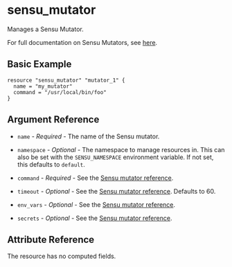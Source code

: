 # sensu_mutator

Manages a Sensu Mutator.

For full documentation on Sensu Mutators, see [here](https://docs.sensu.io/sensu-go/latest/observability-pipeline/observe-transform/mutators/).

## Basic Example

```hcl
resource "sensu_mutator" "mutator_1" {
  name = "my_mutator"
  command = "/usr/local/bin/foo"
}
```

## Argument Reference

* `name` - *Required* - The name of the Sensu mutator.

* `namespace` - *Optional* - The namespace to manage resources in. This can
  also be set with the `SENSU_NAMESPACE` environment variable. If not set,
  this defaults to `default`.

* `command` - *Required* - See the [Sensu mutator reference](https://docs.sensu.io/sensu-go/latest/observability-pipeline/observe-transform/mutators/#mutator-specification).

* `timeout` - *Optional* - See the [Sensu mutator reference](https://docs.sensu.io/sensu-go/latest/observability-pipeline/observe-transform/mutators/#mutator-specification).
  Defaults to 60.

* `env_vars` - *Optional* - See the [Sensu mutator reference](https://docs.sensu.io/sensu-go/latest/observability-pipeline/observe-transform/mutators/#mutator-specification).

* `secrets` - *Optional* - See the [Sensu mutator reference](https://docs.sensu.io/sensu-go/latest/observability-pipeline/observe-transform/mutators/#mutator-specification).

## Attribute Reference

The resource has no computed fields.